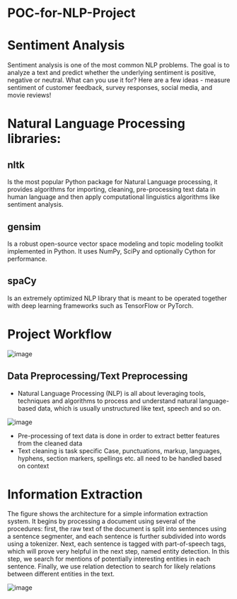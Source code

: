 # POC-for-NLP-Project

# Sentiment Analysis
Sentiment analysis is one of the most common NLP problems. The goal is to analyze a text and predict whether the underlying sentiment is positive, negative or neutral. What can you use it for? Here are a few ideas - measure sentiment of customer feedback, survey responses, social media, and movie reviews!

# Natural Language Processing libraries:

## nltk 
  Is the most popular Python package for Natural Language processing, it provides algorithms for importing, cleaning, pre-processing text data in human language and then apply computational linguistics algorithms like sentiment analysis.
## gensim 
  Is a robust open-source vector space modeling and topic modeling toolkit implemented in Python. It uses NumPy, SciPy and optionally Cython for performance.
## spaCy 
  Is an extremely optimized NLP library that is meant to be operated together with deep learning frameworks such as TensorFlow or PyTorch.
  
# Project Workflow

![image](https://user-images.githubusercontent.com/28219393/89193559-0e519c80-d59e-11ea-817f-de19b5c148aa.png)


## Data Preprocessing/Text Preprocessing
- Natural Language Processing (NLP) is all about leveraging tools, techniques and algorithms to process and understand natural language-based data, which is usually unstructured like text, speech and so on.

![image](https://user-images.githubusercontent.com/28219393/89193845-7acc9b80-d59e-11ea-85f9-2f2d0d49c2b2.png)


- Pre-processing of text data is done in order to extract better features from the cleaned data
- Text cleaning is task specific
    Case, punctuations, markup, languages, hyphens, section markers, spellings etc. all need to be handled based on context
    
 # Information Extraction

The figure shows the architecture for a simple information extraction system. It begins by processing a document using several of the procedures: first, the raw text of the document is split into sentences using a sentence segmenter, and each sentence is further subdivided into words using a tokenizer. Next, each sentence is tagged with part-of-speech tags, which will prove very helpful in the next step, named entity detection. In this step, we search for mentions of potentially interesting entities in each sentence. Finally, we use relation detection to search for likely relations between different entities in the text.

![image](https://user-images.githubusercontent.com/28219393/89194626-853b6500-d59f-11ea-9631-4aab895d01b4.png)






